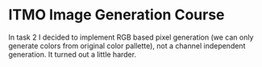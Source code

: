 # ITMO Image Generation Course

In task 2 I decided to implement RGB based pixel generation (we can only generate colors from original color pallette), not a channel independent generation. It turned out a little harder.
